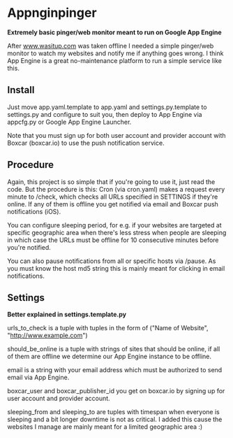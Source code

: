 Appnginpinger
=====

**Extremely basic pinger/web monitor meant to run on Google App Engine**

After www.wasitup.com was taken offline I needed a simple pinger/web monitor to watch my websites and notify me
if anything goes wrong. I think App Engine is a great no-maintenance platform to run a simple service like this.


Install
-----

Just move app.yaml.template to app.yaml and settings.py.template to settings.py and configure to suit you,
then deploy to App Engine via appcfg.py or Google App Engine Launcher.

Note that you must sign up for both user account and provider account with Boxcar (boxcar.io) to use the
push notification service.


Procedure
-----

Again, this project is so simple that if you're going to use it, just read the code.  But the procedure is this:
Cron (via cron.yaml) makes a request every minute to /check, which checks all URLs specified in SETTINGS
if they're online. If any of them is offline you get notified via email and Boxcar push notifications (iOS).

You can configure sleeping period, for e.g. if your websites are targeted at specific geographic area when
there's less stress when people are sleeping in which case the URLs must be offline for 10 consecutive
minutes before you're notified.

You can also pause notifications from all or specific hosts via /pause. As you must know the host md5 string
this is mainly meant for clicking in email notifications.


Settings
-----

**Better explained in settings.template.py**

urls_to_check is a tuple with tuples in the form of ("Name of Website", "http://www.example.com") 

should_be_online is a tuple with strings of sites that should be online, if all of them are offline we determine our App Engine instance to be offline.

email is a string with your email address which must be authorized to send email via App Engine.

boxcar_user and boxcar_publisher_id you get on boxcar.io by signing up for user account and provider account.

sleeping_from and sleeping_to are tuples with timespan when everyone is sleeping and a bit longer downtime is not as critical. I added this cause the websites I manage are mainly meant for a limited geographic area :)


